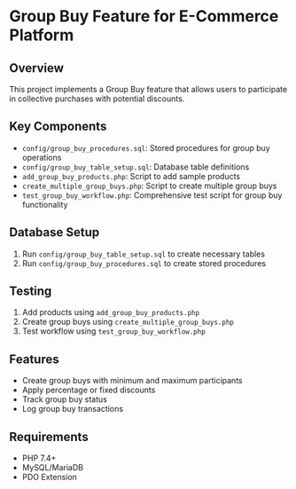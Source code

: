 # Group Buy Feature for E-Commerce Platform

## Overview
This project implements a Group Buy feature that allows users to participate in collective purchases with potential discounts.

## Key Components
- `config/group_buy_procedures.sql`: Stored procedures for group buy operations
- `config/group_buy_table_setup.sql`: Database table definitions
- `add_group_buy_products.php`: Script to add sample products
- `create_multiple_group_buys.php`: Script to create multiple group buys
- `test_group_buy_workflow.php`: Comprehensive test script for group buy functionality

## Database Setup
1. Run `config/group_buy_table_setup.sql` to create necessary tables
2. Run `config/group_buy_procedures.sql` to create stored procedures

## Testing
1. Add products using `add_group_buy_products.php`
2. Create group buys using `create_multiple_group_buys.php`
3. Test workflow using `test_group_buy_workflow.php`

## Features
- Create group buys with minimum and maximum participants
- Apply percentage or fixed discounts
- Track group buy status
- Log group buy transactions

## Requirements
- PHP 7.4+
- MySQL/MariaDB
- PDO Extension
